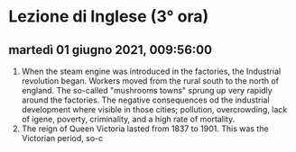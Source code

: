 
# Lezione di Inglese (3° ora)

## martedì 01 giugno 2021, 009:56:00

1. When the steam engine was introduced in the factories, the Industrial revolution began.
Workers moved from the rural south to the north of england.
The so-called "mushrooms towns" sprung up very rapidly around the factories.
The negative consequences od the industrial development where visible in those cities; pollution, overcrowding, lack of igene, poverty, criminality, and a high rate of mortality.
2. The reign of Queen Victoria lasted from 1837 to 1901.
This was the Victorian period, so-c
<!--stackedit_data:
eyJoaXN0b3J5IjpbLTE0NjAwNzQwNTZdfQ==
-->